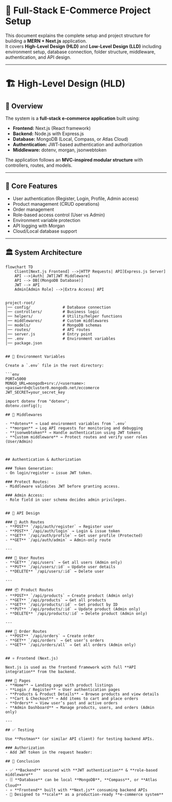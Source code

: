 # 🚀 Full-Stack E-Commerce Project Setup

This document explains the complete setup and project structure for building a **MERN + Next.js** application.  
It covers **High-Level Design (HLD)** and **Low-Level Design (LLD)** including environment setup, database connection, folder structure, middleware, authentication, and API design.

---

# 🏗️ High-Level Design (HLD)

## 🎯 Overview
The system is a **full-stack e-commerce application** built using:
- **Frontend:** Next.js (React framework)
- **Backend:** Node.js with Express.js
- **Database:** MongoDB (Local, Compass, or Atlas Cloud)
- **Authentication:** JWT-based authentication and authorization
- **Middleware:** dotenv, morgan, jsonwebtoken

The application follows an **MVC-inspired modular structure** with controllers, routes, and models.

---

## 🔐 Core Features
- User authentication (Register, Login, Profile, Admin access)
- Product management (CRUD operations)
- Order management
- Role-based access control (User vs Admin)
- Environment variable protection
- API logging with Morgan
- Cloud/Local database support

---

## 🏛️ System Architecture
```mermaid
flowchart TD
    Client[Next.js Frontend] -->|HTTP Requests| API[Express.js Server]
    API -->|Auth| JWT[JWT Middleware]
    API --> DB[(MongoDB Database)]
    JWT --> API
    Admin[Admin Role] -->|Extra Access| API


project-root/
│── config/              # Database connection
│── controllers/         # Business logic
│── helpers/             # Utility/helper functions
│── middlewares/         # Custom middlewares
│── models/              # MongoDB schemas
│── routes/              # API routes
│── server.js            # Entry point
│── .env                 # Environment variables
│── package.json


## 🔐 Environment Variables

Create a `.env` file in the root directory:

```env
PORT=5000
MONGO_URL=mongodb+srv://<username>:<password>@cluster0.mongodb.net/eccomerce
JWT_SECRET=your_secret_key

import dotenv from "dotenv";
dotenv.config();

## 📑 Middlewares

- **dotenv** → Load environment variables from `.env`
- **morgan** → Log API requests for monitoring and debugging
- **jsonwebtoken** → Handle authentication using JWT tokens
- **Custom middleware** → Protect routes and verify user roles (User/Admin)



## Authentication & Authorization

### Token Generation:
- On login/register → issue JWT token.

### Protect Routes:
- Middleware validates JWT before granting access.

### Admin Access:
- Role field in user schema decides admin privileges.


## 🧪 API Design

### 🔑 Auth Routes
- **POST** `/api/auth/register` → Register user  
- **POST** `/api/auth/login` → Login & issue token  
- **GET** `/api/auth/profile` → Get user profile (Protected)  
- **GET** `/api/auth/admin` → Admin-only route  

---

### 👤 User Routes
- **GET** `/api/users` → Get all users (Admin only)  
- **PUT** `/api/users/:id` → Update user details  
- **DELETE** `/api/users/:id` → Delete user  

---

### 📦 Product Routes
- **POST** `/api/products` → Create product (Admin only)  
- **GET** `/api/products` → Get all products  
- **GET** `/api/products/:id` → Get product by ID  
- **PUT** `/api/products/:id` → Update product (Admin only)  
- **DELETE** `/api/products/:id` → Delete product (Admin only)  

---

### 🛒 Order Routes
- **POST** `/api/orders` → Create order  
- **GET** `/api/orders` → Get user’s orders  
- **GET** `/api/orders/all` → Get all orders (Admin only)  


## ⚛️ Frontend (Next.js)

Next.js is used as the frontend framework with full **API integration** from the backend.  

### 📄 Pages
- **Home** → Landing page with product listings  
- **Login / Register** → User authentication pages  
- **Products & Product Details** → Browse products and view details  
- **Cart & Checkout** → Add items to cart and place orders  
- **Orders** → View user’s past and active orders  
- **Admin Dashboard** → Manage products, users, and orders (Admin only)  

---

## ✅ Testing

Use **Postman** (or similar API client) for testing backend APIs.  

### Authorization
- Add JWT token in the request header:  

## 🏁 Conclusion

- ✅ **Backend** secured with **JWT authentication** & **role-based middleware**  
- 🗄️ **Database** can be local **MongoDB**, **Compass**, or **Atlas Cloud**  
- ⚛️ **Frontend** built with **Next.js** consuming backend APIs  
- 🚀 Designed to **scale** as a production-ready **e-commerce system**  

